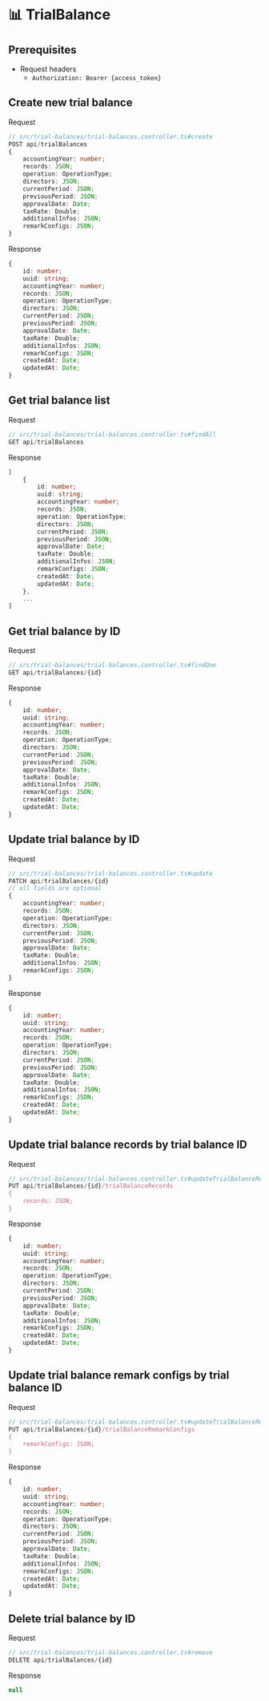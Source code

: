 # 📊 TrialBalance

## Prerequisites
* Request headers
	* `Authorization: Bearer {access_token}`

## Create new trial balance
Request
```ts
// src/trial-balances/trial-balances.controller.ts#create
POST api/trialBalances
{
	accountingYear: number;
	records: JSON;
	operation: OperationType;
	directors: JSON;
	currentPeriod: JSON;
	previousPeriod: JSON;
	approvalDate: Date;
	taxRate: Double;
	additionalInfos: JSON;
	remarkConfigs: JSON;
}
```
Response
```ts
{
	id: number;
	uuid: string;
	accountingYear: number;
	records: JSON;
	operation: OperationType;
	directors: JSON;
	currentPeriod: JSON;
	previousPeriod: JSON;
	approvalDate: Date;
	taxRate: Double;
	additionalInfos: JSON;
	remarkConfigs: JSON;
	createdAt: Date;
	updatedAt: Date;
}
```

## Get trial balance list
Request
```ts
// src/trial-balances/trial-balances.controller.ts#findAll
GET api/trialBalances
```
Response
```ts
[
	{
		id: number;
		uuid: string;
		accountingYear: number;
		records: JSON;
		operation: OperationType;
		directors: JSON;
		currentPeriod: JSON;
		previousPeriod: JSON;
		approvalDate: Date;
		taxRate: Double;
		additionalInfos: JSON;
		remarkConfigs: JSON;
		createdAt: Date;
		updatedAt: Date;
	},
	...
]
```

## Get trial balance by ID
Request
```ts
// src/trial-balances/trial-balances.controller.ts#findOne
GET api/trialBalances/{id}
```
Response
```ts
{
	id: number;
	uuid: string;
	accountingYear: number;
	records: JSON;
	operation: OperationType;
	directors: JSON;
	currentPeriod: JSON;
	previousPeriod: JSON;
	approvalDate: Date;
	taxRate: Double;
	additionalInfos: JSON;
	remarkConfigs: JSON;
	createdAt: Date;
	updatedAt: Date;
}
```

## Update trial balance by ID
Request
```ts
// src/trial-balances/trial-balances.controller.ts#update
PATCH api/trialBalances/{id}
// all fields are optional
{
	accountingYear: number;
	records: JSON;
	operation: OperationType;
	directors: JSON;
	currentPeriod: JSON;
	previousPeriod: JSON;
	approvalDate: Date;
	taxRate: Double;
	additionalInfos: JSON;
	remarkConfigs: JSON;
}
```
Response
```ts
{
	id: number;
	uuid: string;
	accountingYear: number;
	records: JSON;
	operation: OperationType;
	directors: JSON;
	currentPeriod: JSON;
	previousPeriod: JSON;
	approvalDate: Date;
	taxRate: Double;
	additionalInfos: JSON;
	remarkConfigs: JSON;
	createdAt: Date;
	updatedAt: Date;
}
```

## Update trial balance records by trial balance ID
Request
```ts
// src/trial-balances/trial-balances.controller.ts#updateTrialBalanceRecords
PUT api/trialBalances/{id}/trialBalanceRecords
{
	records: JSON;
}
```
Response
```ts
{
	id: number;
	uuid: string;
	accountingYear: number;
	records: JSON;
	operation: OperationType;
	directors: JSON;
	currentPeriod: JSON;
	previousPeriod: JSON;
	approvalDate: Date;
	taxRate: Double;
	additionalInfos: JSON;
	remarkConfigs: JSON;
	createdAt: Date;
	updatedAt: Date;
}
```

## Update trial balance remark configs by trial balance ID
Request
```ts
// src/trial-balances/trial-balances.controller.ts#updateTrialBalanceRemarkConfigs
PUT api/trialBalances/{id}/trialBalanceRemarkConfigs
{
	remarkConfigs: JSON;
}
```
Response
```ts
{
	id: number;
	uuid: string;
	accountingYear: number;
	records: JSON;
	operation: OperationType;
	directors: JSON;
	currentPeriod: JSON;
	previousPeriod: JSON;
	approvalDate: Date;
	taxRate: Double;
	additionalInfos: JSON;
	remarkConfigs: JSON;
	createdAt: Date;
	updatedAt: Date;
}
```

## Delete trial balance by ID
Request
```ts
// src/trial-balances/trial-balances.controller.ts#remove
DELETE api/trialBalances/{id}
```
Response
```ts
null
```
